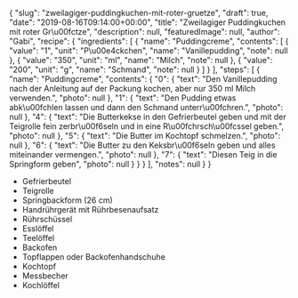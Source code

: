 {
    "slug": "zweilagiger-puddingkuchen-mit-roter-gruetze",
    "draft": true,
    "date": "2019-08-16T09:14:00+00:00",
    "title": "Zweilagiger Puddingkuchen mit roter Gr\u00fctze",
    "description": null,
    "featuredImage": null,
    "author": "Gabi",
    "recipe": {
        "ingredients": [
            {
                "name": "Puddingcreme",
                "contents": [
                    {
                        "value": "1",
                        "unit": "P\u00e4ckchen",
                        "name": "Vanillepudding",
                        "note": null
                    },
                    {
                        "value": "350",
                        "unit": "ml",
                        "name": "Milch",
                        "note": null
                    },
                    {
                        "value": "200",
                        "unit": "g",
                        "name": "Schmand",
                        "note": null
                    }
                ]
            }
        ],
        "steps": [
            {
                "name": "Puddingcreme",
                "contents": {
                    "0": {
                        "text": "Den Vanillepudding nach der Anleitung auf der Packung kochen, aber nur 350 ml Milch verwenden.",
                        "photo": null
                    },
                    "1": {
                        "text": "Den Pudding etwas abk\u00fchlen lassen und dann den Schmand unterr\u00fchren.",
                        "photo": null
                    },
                    "4": {
                        "text": "Die Butterkekse in den Gefrierbeutel geben und mit der Teigrolle fein zerbr\u00f6seln und in eine R\u00fchrsch\u00fcssel geben.",
                        "photo": null
                    },
                    "5": {
                        "text": "Die Butter im Kochtopf schmelzen.",
                        "photo": null
                    },
                    "6": {
                        "text": "Die Butter zu den Keksbr\u00f6seln geben und alles miteinander vermengen.",
                        "photo": null
                    },
                    "7": {
                        "text": "Diesen Teig in die Springform geben",
                        "photo": null
                    }
                }
            }
        ],
        "notes": null
    }
}

- Gefrierbeutel
- Teigrolle
- Springbackform (26 cm)
- Handrührgerät mit Rührbesenaufsatz
- Rührschüssel
- Esslöffel
- Teelöffel
- Backofen
- Topflappen oder Backofenhandschuhe
- Kochtopf
- Messbecher
- Kochlöffel